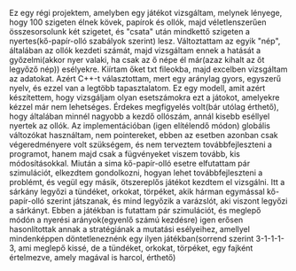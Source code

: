 Ez egy régi projektem, amelyben egy játékot vizsgáltam, melynek lényege, hogy 100 szigeten élnek kövek, papírok és ollók, majd véletlenszerűen összesorsolunk két szigetet, és "csata" után mindkettő szigeten a nyertes(kő-papír-olló szabályok szerint) lesz. Változtattam az egyik "nép", általában az ollók kezdeti számát, majd vizsgáltam ennek a hatását a győzelmi(akkor nyer valaki, ha csak az ő népe él már(azaz kihalt az őt legyőző nép)) esélyekre. Kiírtam őket txt fileokba, majd excelben vizsgáltam az adatokat. Azért C++-t választottam, mert egy aránylag gyors, egyszerű nyelv, és ezzel van a legtöbb tapasztalatom. Ez egy modell, amit azért készítettem, hogy vizsgáljam olyan esetszámokra ezt a játokot, amelyekre kézzel már nem lehetséges. Érdekes megfigyelés volt(bár utólag érthető), hogy általában minnél nagyobb a kezdő ollószám, annál kisebb eséllyel nyertek az ollók. Az implementációban (igen elítélendő módon) globális változókat használtam, nem pointereket, ebben az esetben azonban csak végeredményere volt szükségem, és nem terveztem továbbfejleszteni a programot, hanem majd csak a fügvényeket viszem tovább, kis módosításokkal.
Miután a sima kő-papír-olló esetre elfutattam pár szimulációt, elkezdtem gondolkozni, hogyan lehet továbbfejleszteni a problémt, és vegül egy másik, ötszereplős játékot kezdtem el vizsgálni. Itt a sárkány legyőzi a tündéket, orkokat, törpéket, akik hárman egymással kő-papír-olló szerint játszanak, és mind legyőzik a varázslót, aki viszont legyőzi a sárkányt. Ebben a játékban is futattam pár szimulációt, és meglepő módón a nyerési arányok(egyenlő számú kezdésre) igen erősen hasonlítottak annak a stratégiának a mutatási esélyeihez, amellyel mindenképpen döntetleneznénk egy ilyen játékban(sorrend szerint 3-1-1-1-3, ami meglepő kissé, de a tündéket, orkokat, törpéket, egy fajként értelmezve, amely magával is harcol, érthető)
